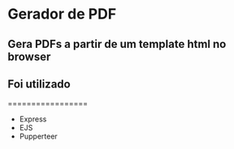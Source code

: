 # Gerador de PDF
## Gera PDFs a partir de um template html no browser

## Foi utilizado
=================
<!--ts-->
   * Express
   * EJS
   * Pupperteer
<!--te-->
